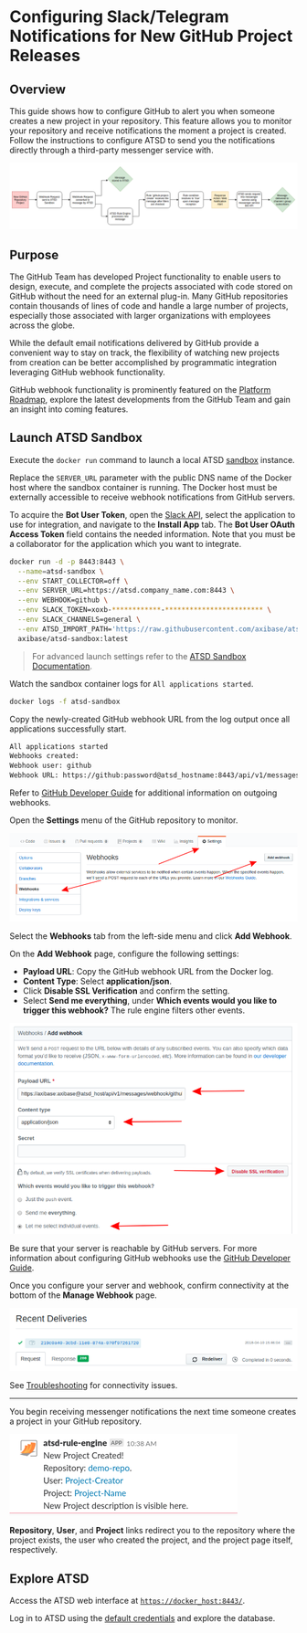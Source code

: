 # Configuring Slack/Telegram Notifications for New GitHub Project Releases

## Overview

This guide shows how to configure GitHub to alert you when someone creates a new project in your repository. This feature allows you to monitor your repository and receive notifications the moment a project is created. Follow the instructions to configure ATSD to send you the notifications directly through a third-party messenger service with.

![](./images/workflow_project.png)

## Purpose

The GitHub Team has developed Project functionality to enable users to design, execute, and complete the projects associated with code stored on GitHub without the need for an external plug-in. Many GitHub repositories contain thousands of lines of code and handle a large number of projects, especially those associated with larger organizations with employees across the globe.

While the default email notifications delivered by GitHub provide a convenient way to stay on track, the flexibility of watching new projects from creation can be better accomplished by programmatic integration leveraging GitHub webhook functionality.

GitHub webhook functionality is prominently featured on the [Platform Roadmap](https://developer.github.com/early-access/platform-roadmap/), explore the latest developments from the GitHub Team and gain an insight into coming features.

## Launch ATSD Sandbox

Execute the `docker run` command to launch a local ATSD [sandbox](https://github.com/axibase/dockers/tree/atsd-sandbox) instance.

Replace the `SERVER_URL` parameter with the public DNS name of the Docker host where the sandbox container is running. The Docker host must be externally accessible to receive webhook notifications from GitHub servers.

To acquire the **Bot User Token**, open the [Slack API](https://api.slack.com/apps), select the application to use for integration, and navigate to the **Install App** tab. The **Bot User OAuth Access Token** field contains the needed information. Note that you must be a collaborator for the application which you want to integrate.

```sh
docker run -d -p 8443:8443 \
  --name=atsd-sandbox \
  --env START_COLLECTOR=off \
  --env SERVER_URL=https://atsd.company_name.com:8443 \
  --env WEBHOOK=github \
  --env SLACK_TOKEN=xoxb-************-************************ \
  --env SLACK_CHANNELS=general \
  --env ATSD_IMPORT_PATH='https://raw.githubusercontent.com/axibase/atsd-use-cases/master/integrations/github/resources/github-project-create.xml' \
  axibase/atsd-sandbox:latest
```

> For advanced launch settings refer to the [ATSD Sandbox Documentation](https://github.com/axibase/dockers/tree/atsd-sandbox).

Watch the sandbox container logs for `All applications started`.

```sh
docker logs -f atsd-sandbox
```

Copy the newly-created GitHub webhook URL from the log output once all applications successfully start.

```txt
All applications started
Webhooks created:
Webhook user: github
Webhook URL: https://github:password@atsd_hostname:8443/api/v1/messages/webhook/github?exclude=organization.*;repository.*;*.signature;*.payload;*.sha;*.ref;*_at;*.id&include=repository.name;repository.full_name&header.tag.event=X-GitHub-Event&excludeValues=http*&debug=true
```

Refer to [GitHub Developer Guide](https://developer.github.com/webhooks/) for additional information on outgoing webhooks.

Open the **Settings** menu of the GitHub repository to monitor.

![](./images/repo-settings.png)

Select the **Webhooks** tab from the left-side menu and click **Add Webhook**.

On the **Add Webhook** page, configure the following settings:

* **Payload URL**: Copy the GitHub webhook URL from the Docker log.
* **Content Type**: Select **application/json**.
* Click **Disable SSL Verification** and confirm the setting.
* Select **Send me everything**, under **Which events would you like to trigger this webhook?** The rule engine filters other events.

![](./images/webhook-config.png)

Be sure that your server is reachable by GitHub servers. For more information about configuring GitHub webhooks use the [GitHub Developer Guide](https://developer.github.com/webhooks/configuring/).

Once you configure your server and webhook, confirm connectivity at the bottom of the **Manage Webhook** page.

![](./images/recent-delivery.png)

See [Troubleshooting](troubleshooting.md) for connectivity issues.

---

You begin receiving messenger notifications the next time someone creates a project in your GitHub repository.

![](./images/slack_project.png)

**Repository**, **User**, and **Project** links redirect you to the repository where the project exists, the user who created the project, and the project page itself, respectively.

## Explore ATSD

Access the ATSD web interface at [`https://docker_host:8443/`](https://github.com/axibase/dockers/tree/atsd-sandbox#exposed-ports).

Log in to ATSD using the [default credentials](https://github.com/axibase/dockers/tree/atsd-sandbox#default-credentials) and explore the database.